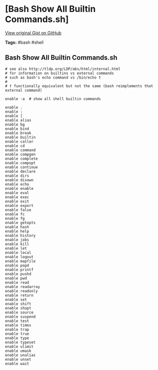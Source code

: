 # [Bash Show All Builtin Commands.sh] 

[View original Gist on GitHub](https://gist.github.com/Integralist/fb8782908abe5fcd47f4ef8e39d2f56d)

**Tags:** #bash #shell

## Bash Show All Builtin Commands.sh

```shell
# see also http://tldp.org/LDP/abs/html/internal.html
# for information on builtins vs external commands
# such as bash's echo command vs /bin/echo †
#
# † functionally equivalent but not the same (bash reimplements that external command)

enable -a  # show all shell builtin commands

enable .
enable :
enable [
enable alias
enable bg
enable bind
enable break
enable builtin
enable caller
enable cd
enable command
enable compgen
enable complete
enable compopt
enable continue
enable declare
enable dirs
enable disown
enable echo
enable enable
enable eval
enable exec
enable exit
enable export
enable false
enable fc
enable fg
enable getopts
enable hash
enable help
enable history
enable jobs
enable kill
enable let
enable local
enable logout
enable mapfile
enable popd
enable printf
enable pushd
enable pwd
enable read
enable readarray
enable readonly
enable return
enable set
enable shift
enable shopt
enable source
enable suspend
enable test
enable times
enable trap
enable true
enable type
enable typeset
enable ulimit
enable umask
enable unalias
enable unset
enable wait
```


